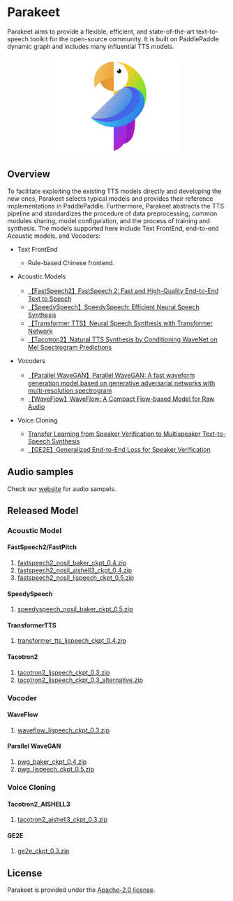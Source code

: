 # Parakeet
Parakeet aims to provide a flexible, efficient, and state-of-the-art text-to-speech toolkit for the open-source community. It is built on PaddlePaddle dynamic graph and includes many influential TTS models.  

<div align="center">
  <img src="../../images/logo.png" width=300 /> <br>
</div>

## Overview

To facilitate exploiting the existing TTS models directly and developing the new ones, Parakeet selects typical models and provides their reference implementations in PaddlePaddle. Furthermore, Parakeet abstracts the TTS pipeline and standardizes the procedure of data preprocessing, common modules sharing, model configuration, and the process of training and synthesis. The models supported here include Text FrontEnd, end-to-end Acoustic models, and Vocoders:

- Text FrontEnd
  - Rule-based Chinese frontend.

- Acoustic Models
  - [【FastSpeech2】FastSpeech 2: Fast and High-Quality End-to-End Text to Speech](https://arxiv.org/abs/2006.04558)
  - [【SpeedySpeech】SpeedySpeech: Efficient Neural Speech Synthesis](https://arxiv.org/abs/2008.03802)
  - [【Transformer TTS】Neural Speech Synthesis with Transformer Network](https://arxiv.org/abs/1809.08895)
  - [【Tacotron2】Natural TTS Synthesis by Conditioning WaveNet on Mel Spectrogram Predictions](https://arxiv.org/abs/1712.05884)
- Vocoders
  - [【Parallel WaveGAN】Parallel WaveGAN: A fast waveform generation model based on generative adversarial networks with multi-resolution spectrogram](https://arxiv.org/abs/1910.11480)
  - [【WaveFlow】WaveFlow: A Compact Flow-based Model for Raw Audio](https://arxiv.org/abs/1912.01219)
- Voice Cloning
  - [Transfer Learning from Speaker Verification to Multispeaker Text-to-Speech Synthesis](https://arxiv.org/pdf/1806.04558v4.pdf)
  - [【GE2E】Generalized End-to-End Loss for Speaker Verification](https://arxiv.org/abs/1710.10467)



## Audio samples

Check our [website](https://paddlespeech.readthedocs.io/en/latest/tts/demo.html) for audio sampels.

## Released Model

### Acoustic Model

#### FastSpeech2/FastPitch
1. [fastspeech2_nosil_baker_ckpt_0.4.zip](https://paddlespeech.bj.bcebos.com/Parakeet/fastspeech2_nosil_baker_ckpt_0.4.zip)
2. [fastspeech2_nosil_aishell3_ckpt_0.4.zip](https://paddlespeech.bj.bcebos.com/Parakeet/fastspeech2_nosil_aishell3_ckpt_0.4.zip)
3. [fastspeech2_nosil_ljspeech_ckpt_0.5.zip](https://paddlespeech.bj.bcebos.com/Parakeet/fastspeech2_nosil_ljspeech_ckpt_0.5.zip)

#### SpeedySpeech
1. [speedyspeech_nosil_baker_ckpt_0.5.zip](https://paddlespeech.bj.bcebos.com/Parakeet/speedyspeech_nosil_baker_ckpt_0.5.zip)

#### TransformerTTS

1. [transformer_tts_ljspeech_ckpt_0.4.zip](https://paddlespeech.bj.bcebos.com/Parakeet/transformer_tts_ljspeech_ckpt_0.4.zip)

#### Tacotron2

1. [tacotron2_ljspeech_ckpt_0.3.zip](https://paddlespeech.bj.bcebos.com/Parakeet/tacotron2_ljspeech_ckpt_0.3.zip)
2. [tacotron2_ljspeech_ckpt_0.3_alternative.zip](https://paddlespeech.bj.bcebos.com/Parakeet/tacotron2_ljspeech_ckpt_0.3_alternative.zip)

### Vocoder

#### WaveFlow

1. [waveflow_ljspeech_ckpt_0.3.zip](https://paddlespeech.bj.bcebos.com/Parakeet/waveflow_ljspeech_ckpt_0.3.zip)

#### Parallel WaveGAN

1. [pwg_baker_ckpt_0.4.zip](https://paddlespeech.bj.bcebos.com/Parakeet/pwg_baker_ckpt_0.4.zip)
2. [pwg_ljspeech_ckpt_0.5.zip](https://paddlespeech.bj.bcebos.com/Parakeet/pwg_ljspeech_ckpt_0.5.zip)

### Voice Cloning

#### Tacotron2_AISHELL3

1. [tacotron2_aishell3_ckpt_0.3.zip](https://paddlespeech.bj.bcebos.com/Parakeet/tacotron2_aishell3_ckpt_0.3.zip)

#### GE2E

1. [ge2e_ckpt_0.3.zip](https://paddlespeech.bj.bcebos.com/Parakeet/ge2e_ckpt_0.3.zip)

## License

Parakeet is provided under the [Apache-2.0 license](LICENSE).
